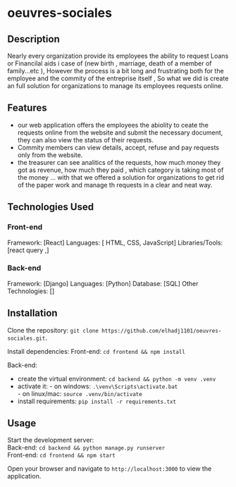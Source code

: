# oeuvres-sociales
## Description
Nearly every organization provide its employees the ability to request Loans or Financilal aids i case of (new birth , marriage, death of a member of family...etc ), However the process is a bit long and frustrating both for the employee and the commity of the entreprise itself , So what we did is create an full solution for organizations to manage its employees requests online.

## Features
- our web application offers the employees the abiolity to ceate the requests online from the website and submit the necessary document, they can also view the status of their requests.
- Commity members can view details, accept, refuse and pay requests only from the website.
- the treasurer can see analitics of the requests, how much money they got as revenue, how much they paid , which category is taking most of the money ...
with that we offered a solution for organizations to get rid of the paper work and manage th requests in a clear and neat way. 
## Technologies Used
### Front-end
Framework: [React]
Languages: [ HTML, CSS, JavaScript]
Libraries/Tools: [react query ,]
### Back-end
Framework: [Django]
Languages: [Python]
Database: [SQL]
Other Technologies: []

## Installation
Clone the repository: `git clone https://github.com/elhadj1101/oeuvres-sociales.git`.<br>

Install dependencies:
Front-end: `cd frontend && npm install`<br>

Back-end: 
  - create the virtual environment: `cd backend && python -m venv .venv` <br>
  - activate it:
        - on windows: `.\venv\Scripts\activate.bat` <br>
        - on linux/mac: `source .venv/bin/activate` <br>
  - install requirements: `pip install -r requirements.txt`<br>
## Usage
Start the development server:<br>
Back-end: `cd backend && python manage.py runserver`<br>
Front-end: `cd frontend && npm start`<br>

Open your browser and navigate to `http://localhost:3000` to view the application.
